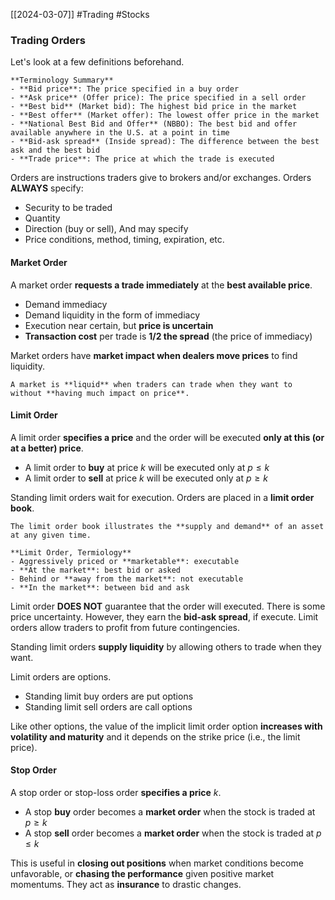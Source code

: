 [[2024-03-07]] #Trading #Stocks 

### Trading Orders 
Let's look at a few definitions beforehand.

```ad-summary
**Terminology Summary**
- **Bid price**: The price specified in a buy order 
- **Ask price** (Offer price): The price specified in a sell order 
- **Best bid** (Market bid): The highest bid price in the market 
- **Best offer** (Market offer): The lowest offer price in the market
- **National Best Bid and Offer** (NBBO): The best bid and offer available anywhere in the U.S. at a point in time
- **Bid-ask spread** (Inside spread): The difference between the best ask and the best bid 
- **Trade price**: The price at which the trade is executed
```

Orders are instructions traders give to brokers and/or exchanges. Orders **ALWAYS** specify:
- Security to be traded 
- Quantity
- Direction (buy or sell),
And may specify
- Price conditions, method, timing, expiration, etc.

#### Market Order
A market order **requests a trade immediately** at the **best available price**.
- Demand immediacy
- Demand liquidity in the form of immediacy
- Execution near certain, but **price is uncertain**
- **Transaction cost** per trade is **1/2 the spread** (the price of immediacy)

Market orders have **market impact when dealers move prices** to find liquidity.

```ad-note
A market is **liquid** when traders can trade when they want to without **having much impact on price**.
```

#### Limit Order
A limit order **specifies a price** and the order will be executed **only at this (or at a better) price**.
- A limit order to **buy** at price $k$ will be executed only at $p \le k$
- A limit order to **sell** at price $k$ will be executed only at $p \ge k$

Standing limit orders wait for execution. Orders are placed in a **limit order book**.

```ad-important
The limit order book illustrates the **supply and demand** of an asset at any given time.
```

```ad-summary
**Limit Order, Termiology**
- Aggressively priced or **marketable**: executable 
- **At the market**: best bid or asked 
- Behind or **away from the market**: not executable
- **In the market**: between bid and ask
```

Limit order **DOES NOT** guarantee that the order will executed. There is some price uncertainty. However, they earn the **bid-ask spread**, if execute. Limit orders allow traders to profit from future contingencies.

Standing limit orders **supply liquidity** by allowing others to trade when they want.

Limit orders are options.
- Standing limit buy orders are put options 
- Standing limit sell orders are call options 

Like other options, the value of the implicit limit order option **increases with volatility and maturity** and it depends on the strike price (i.e., the limit price).

#### Stop Order
A stop order or stop-loss order **specifies a price** $k$.
- A stop **buy** order becomes a **market order** when the stock is traded at $p\ge k$
- A stop **sell** order becomes a **market order** when the stock is traded at $p\le k$

This is useful in **closing out positions** when market conditions become unfavorable, or **chasing the performance** given positive market momentums. They act as **insurance** to drastic changes.